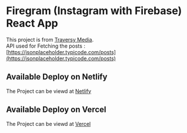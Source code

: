# Firegram (Instagram with Firebase) React App

This project is from [Traversy Media](https://www.youtube.com/watch?v=IYCa1F-OWmk).
<br/>
API used for Fetching the posts : [https://jsonplaceholder.typicode.com/posts](https://jsonplaceholder.typicode.com/posts)

## Available Deploy on Netlify

The Project can be viewd at [Netlify](https://pagination-with-react.netlify.app/)

## Available Deploy on Vercel

The Project can be viewd at [Vercel](https://react-pagination-pi.vercel.app/)

